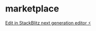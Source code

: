 # marketplace

[Edit in StackBlitz next generation editor ⚡️](https://stackblitz.com/~/github.com/jlerocher/marketplace)
